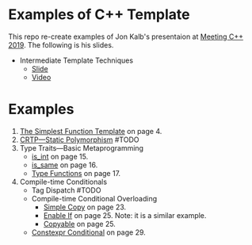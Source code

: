# Examples of C++ Template
This repo re-create examples of Jon Kalb's presentaion at [Meeting C++ 2019](https://meetingcpp.com/mcpp/slides/). The following is his slides.
* Intermediate Template Techniques
    * [Slide](https://meetingcpp.com/mcpp/slides/2019/Modern%20Template%20Techniques.pdf)
    * [Video](https://www.youtube.com/watch?v=MLV4IVc4SwI)

# Examples
1. [The Simplest Function Template](https://github.com/Brandon-HY-Lin/cpp_template_examples/tree/master/intro) on page 4.
1. [CRTP—Static Polymorphism](https://github.com/Brandon-HY-Lin/cpp_template_examples/tree/master/static_polymorphism) #TODO
1. Type Traits—Basic Metaprogramming
    * [is_int](https://github.com/Brandon-HY-Lin/cpp_template_examples/tree/master/type_traits/is_int) on page 15.
    * [is_same](https://github.com/Brandon-HY-Lin/cpp_template_examples/tree/master/type_traits) on page 16.
    * [Type Functions](https://github.com/Brandon-HY-Lin/cpp_template_examples/tree/master/type_traits/type_functions) on page 17.
1. Compile-time Conditionals
    * Tag Dispatch  #TODO
    * Compile-time Conditional Overloading
        - [Simple Copy](https://github.com/Brandon-HY-Lin/cpp_template_examples/tree/master/compile_time_conditions/compile_time_conditional_overloading/v1_simple_copy) on page 23.
        - [Enable If](https://github.com/Brandon-HY-Lin/cpp_template_examples/tree/master/compile_time_conditions/compile_time_conditional_overloading/enable_if) on page 25. 
        Note: it is a similar example.
        - [Copyable](https://github.com/Brandon-HY-Lin/cpp_template_examples/tree/master/compile_time_conditions/compile_time_conditional_overloading/v2_copyable) on page 25.
    * [Constexpr Conditional](https://github.com/Brandon-HY-Lin/cpp_template_examples/tree/master/compile_time_conditions/constexpr_conditional) on page 29.
        
